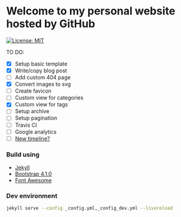 # Welcome to my personal website hosted by GitHub

[![License: MIT](https://img.shields.io/badge/License-MIT-yellow.svg)](https://opensource.org/licenses/MIT)

TO DO:
- [x] Setup basic template
- [x] Write/copy blog post
- [ ] Add custom 404 page
- [x] Convert images to svg
- [ ] Create favicon
- [ ] Custom view for categories
- [x] Custom view for tags
- [ ] Setup archive
- [ ] Setup pagination
- [ ] Travis CI
- [ ] Google analytics
- [ ] [New timeline?](https://bootsnipp.com/snippets/a3BjR)

### Build using

- [Jekyll](https://jekyllrb.com/)
- [Bootstrap 4.1.0](https://getbootstrap.com)
- [Font Awesome](https://fontawesome.com/)

### Dev environment

```bash
jekyll serve --config _config.yml,_config_dev.yml --livereload
```
